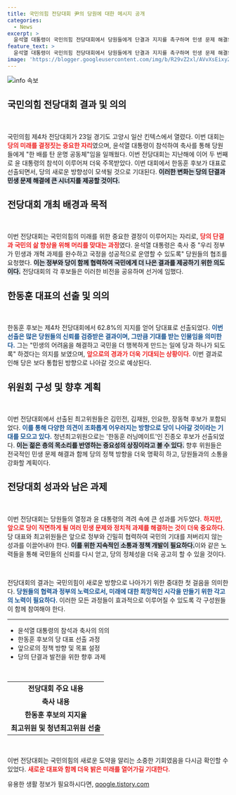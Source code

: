 ```yaml
---
title: 국민의힘 전당대회 尹의 당원에 대한 메시지 공개
categories:
  - News
excerpt: >
  윤석열 대통령이 국민의힘 전당대회에서 당원들에게 단결과 지지를 촉구하며 민생 문제 해결의 의지를 재확인했다. 한동훈이 대표로 선출되며, 당의 미래를 이끌어갈 새로운 변화의 시작을 알렸다. 클릭하여 더 많은 소식을 확인하세요!
feature_text: >
  윤석열 대통령이 국민의힘 전당대회에서 당원들에게 단결과 지지를 촉구하며 민생 문제 해결의 의지를 재확인했다. 한동훈이 대표로 선출되며, 당의 미래를 이끌어갈 새로운 변화의 시작을 알렸다. 클릭하여 더 많은 소식을 확인하세요!
image: 'https://blogger.googleusercontent.com/img/b/R29vZ2xl/AVvXsEixyZcFfHzMRdzZMjFBmAUKJYCLCGyLL1o632UiGVXcaFdKo_bkvkuCioo0uUKlGfBVcT3P84aROyZIXSBEx3Aw5nCQ3pTgDom1WDC4m8eifvWiAmWEEVb4x6G_l8C0QH225ldMjyaFvpxGEBGNO37VmDTDMHGhJPq73UglMfDca1-0aw/s1600/blogspot.png'
---
```


<p><img src="https://blogger.googleusercontent.com/img/b/R29vZ2xl/AVvXsEixyZcFfHzMRdzZMjFBmAUKJYCLCGyLL1o632UiGVXcaFdKo_bkvkuCioo0uUKlGfBVcT3P84aROyZIXSBEx3Aw5nCQ3pTgDom1WDC4m8eifvWiAmWEEVb4x6G_l8C0QH225ldMjyaFvpxGEBGNO37VmDTDMHGhJPq73UglMfDca1-0aw/s1600/blogspot.png" alt="info 속보" /></p>

<h2 data-ke-size="size26">국민의힘 전당대회 결과 및 의의</h2>

<p data-ke-size="size16">&nbsp;</p>

<p>국민의힘 제4차 전당대회가 23일 경기도 고양시 일산 킨텍스에서 열렸다. 이번 대회는 <b><span style="color: #ee2323;">당의 미래를 결정짓는 중요한 자리</span></b>였으며, 윤석열 대통령이 참석하여 축사를 통해 당원들에게 "한 배를 탄 운명 공동체"임을 일깨웠다. 이번 전당대회는 지난해에 이어 두 번째로 윤 대통령의 참석이 이루어져 더욱 주목받았다. 이번 대회에서 한동훈 후보가 대표로 선출되면서, 당의 새로운 방향성이 모색될 것으로 기대된다. <b><span style="background-color: #21538527;">이러한 변화는 당의 단결과 민생 문제 해결에 큰 시너지를 제공할 것이다.</span></b></p>

<h2 data-ke-size="size26">전당대회 개최 배경과 목적</h2>

<p data-ke-size="size16">&nbsp;</p>

<p>이번 전당대회는 국민의힘의 미래를 위한 중요한 결정이 이루어지는 자리로, <b><span style="color: #ee2323;">당의 단결과 국민의 삶 향상을 위해 머리를 맞대는 과정</span></b>였다. 윤석열 대통령은 축사 중 "우리 정부가 민생과 개혁 과제를 완수하고 국정을 성공적으로 운영할 수 있도록" 당원들의 협조를 요청했다. <b><span style="background-color: #21538527;">이는 정부와 당이 함께 협력하여 국민에게 더 나은 결과를 제공하기 위한 의도이다.</span></b> 전당대회의 각 후보들은 이러한 비전을 공유하며 선거에 임했다.</p>

<h2 data-ke-size="size26">한동훈 대표의 선출 및 의의</h2>

<p data-ke-size="size16">&nbsp;</p>

<p>한동훈 후보는 제4차 전당대회에서 62.8%의 지지를 얻어 당대표로 선출되었다. <b><span style="color: #1a5490;">이번 선출은 많은 당원들의 신뢰를 검증받은 결과이며, 그만큼 기대를 받는 인물임을 의미한다.</span></b> 그는 "민생의 어려움을 해결하고 국민을 더 행복하게 만드는 일에 당과 하나가 되도록" 하겠다는 의지를 보였으며, <b><span style="color: #ee2323;">앞으로의 경과가 더욱 기대되는 상황이다.</span></b> 이번 결과로 인해 당은 보다 통합된 방향으로 나아갈 것으로 예상된다. </p>

<h2 data-ke-size="size26">위원회 구성 및 향후 계획</h2>

<p data-ke-size="size16">&nbsp;</p>

<p>이번 전당대회에서 선출된 최고위원들은 김민전, 김재원, 인요한, 장동혁 후보가 포함되었다. <b><span style="color: #1a5490;">이를 통해 다양한 의견이 조화롭게 어우러지는 방향으로 당이 나아갈 것이라는 기대를 모으고 있다.</span></b> 청년최고위원으로는 '한동훈 러닝메이트'인 진종오 후보가 선출되었다. <b><span style="background-color: #21538527;">이는 젊은 층의 목소리를 반영하는 중요성의 상징이라고 볼 수 있다.</span></b> 향후 위원들은 전국적인 민생 문제 해결과 함께 당의 정책 방향을 더욱 명확히 하고, 당원들과의 소통을 강화할 계획이다.</p>

<h2 data-ke-size="size26">전당대회 성과와 남은 과제</h2>

<p data-ke-size="size16">&nbsp;</p>

<p>이번 전당대회는 당원들의 열정과 윤 대통령의 격려 속에 큰 성과를 거두었다. <b><span style="color: #ee2323;">하지만, 앞으로 당이 직면하게 될 여러 민생 문제와 정치적 과제를 해결하는 것이 더욱 중요하다.</span></b> 당 대표와 최고위원들은 앞으로 정부와 긴밀히 협력하여 국민의 기대를 저버리지 않는 성과를 이끌어내야 한다. <b><span style="background-color: #21538527;">이를 위한 지속적인 소통과 정책 개발이 필요하다.</span></b>이와 같은 노력들을 통해 국민들의 신뢰를 다시 얻고, 당의 정체성을 더욱 공고히 할 수 있을 것이다. </p>

<p data-ke-size="size16">&nbsp;</p>

<p>전당대회의 결과는 국민의힘이 새로운 방향으로 나아가기 위한 중대한 첫 걸음을 의미한다. <b><span style="color: #1a5490;">당원들의 협력과 정부의 노력으로서, 미래에 대한 희망적인 시각을 만들기 위한 각고의 노력이 필요하다.</span></b> 이러한 모든 과정들이 효과적으로 이루어질 수 있도록 각 구성원들이 함께 참여해야 한다. </p>

<hr>

<ul>
    <li>윤석열 대통령의 참석과 축사의 의의</li>
    <li>한동훈 후보의 당 대표 선출 과정</li>
    <li>앞으로의 정책 방향 및 목표 설정</li>
    <li>당의 단결과 발전을 위한 향후 과제</li>
</ul>

<p data-ke-size="size16">&nbsp;</p>

<table>
    <tr>
        <td style="text-align: center; height: 17px;"><b>전당대회 주요 내용</b></td>
    </tr>
    <tr>
        <td style="text-align: center; height: 17px;"><b>축사 내용</b></td>
    </tr>
    <tr>
        <td style="text-align: center; height: 17px;"><b>한동훈 후보의 지지율</b></td>
    </tr>
    <tr>
        <td style="text-align: center; height: 17px;"><b>최고위원 및 청년최고위원 선출</b></td>
    </tr>
</table>

<p data-ke-size="size16">&nbsp;</p>

<p>이번 전당대회는 국민의힘의 새로운 도약을 알리는 소중한 기회였음을 다시금 확인할 수 있었다. <b><span style="color: #ee2323;">새로운 대표와 함께 더욱 밝은 미래를 열어가길 기대한다.</span></b></p>
유용한 생활 정보가 필요하시다면, <a href="https://qoogle.tistory.com" rel="dofollow">qoogle.tistory.com</a>


